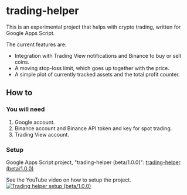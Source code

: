 # trading-helper

This is an experimental project that helps with crypto trading, written for Google Apps Script.

The current features are:
* Integration with Trading View notifications and Binance to buy or sell coins.
* A moving stop-loss limit, which goes up together with the price.
* A simple plot of currently tracked assets and the total profit counter.

## How to

### You will need

1. Google account.
2. Binance account and Binance API token and key for spot trading.
3. Trading View account.

### Setup

Google Apps Script project, "trading-helper (beta/1.0.0)":
[trading-helper (beta/1.0.0)](https://script.google.com/home/projects/1URFgGawDWVs-1eT5y1PBQwtFYgwBrf-Df_jMxyjyRTWK_D_N1Yc-IqSe)

See the YouTube video on how to setup the project.
[![Trading helper setup (beta/1.0.0)](https://img.youtube.com/vi/UUnTdhwumw4/0.jpg)](https://youtu.be/UUnTdhwumw4)

